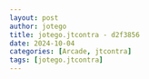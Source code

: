 ```yaml
---
layout: post
author: jotego
title: jotego.jtcontra - d2f3856
date: 2024-10-04
categories: [Arcade, jtcontra]
tags: [jotego.jtcontra]
---
```


